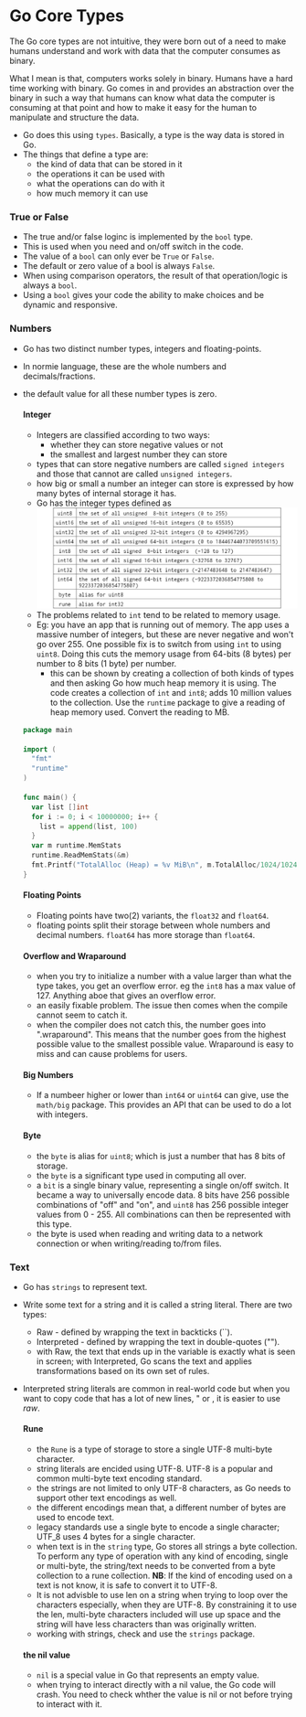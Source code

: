 # Go Core Types
The Go core types are not intuitive, they were born out of a need to make humans understand and work with data that the computer consumes as binary. 

What I mean is that, computers works solely in binary. Humans have a hard time working with binary. Go comes in and provides an abstraction over the binary in such a way that humans can know what data the computer is consuming at that point and how to make it easy for the human to manipulate and structure the data.

- Go does this using `types`. Basically, a type is the way data is stored in Go.
- The things that define a type are:
  - the kind of data that can be stored in it
  - the operations it can be used with
  - what the operations can do with it
  - how much memory it can use

### True or False
- The true and/or false loginc is implemented by the `bool` type. 
- This is used when you need and on/off switch in the code.
- The value of a `bool` can only ever be `True` or `False`.
- The default or zero value of a bool is always `False`.
- When using comparison operators, the result of that operation/logic is always a `bool`.
- Using a `bool` gives your code the ability to make choices and be dynamic and responsive.

### Numbers
- Go has two distinct number types, integers and floating-points.
- In normie language, these are the whole numbers and decimals/fractions.
- the default value for all these number types is zero.

  #### Integer
  - Integers are classified according to two ways:
    - whether they can store negative values or not
    - the smallest and largest number they can store
  - types that can store negative numbers are called `signed integers` and those that cannot are called `unsigned integers`.
  - how big or small a number an integer can store is expressed by how many bytes of internal storage it has.
  - Go has the integer types defined as ![integer-types](images/integer-types.png)
  - The problems related to `int` tend to be related to memory usage.
  - Eg: you have an app that is running out of memory. The app uses a massive number of integers, but these are never negative and won't go over 255. One possible fix is to switch from using `int` to using `uint8`. Doing this cuts the memory usage from 64-bits (8 bytes) per number to 8 bits (1 byte) per number.
    - this can be shown by creating a collection of both kinds of types and then asking Go how much heap memory it is using. The code creates a collection of `int` and `int8`; adds 10 million values to the collection. Use the `runtime` package to give a reading of heap memory used. Convert the reading to MB.
  ```go
  package main

  import (
    "fmt"
    "runtime"
  )

  func main() {
    var list []int
    for i := 0; i < 10000000; i++ {
      list = append(list, 100)
    }
    var m runtime.MemStats
    runtime.ReadMemStats(&m)
    fmt.Printf("TotalAlloc (Heap) = %v MiB\n", m.TotalAlloc/1024/1024)
  }
  ```
  #### Floating Points
  - Floating points have two(2) variants, the `float32` and `float64`.
  - floating points split their storage between whole numbers and decimal numbers. `float64` has more storage than `float64`.

  #### Overflow and Wraparound
  - when you try to initialize a number with a value larger than what the type takes, you get an overflow error. eg the `int8` has a max value of 127. Anything aboe that gives an overflow error.
  - an easily fixable problem. The issue then comes when the compile cannot seem to catch it. 
  - when the compiler does not catch this, the number goes into ".wraparound". This means that the number goes from the highest possible value to the smallest possible value. Wraparound is easy to miss and can cause problems for users.

  #### Big Numbers
  - If a numbeer higher or lower than `int64` or `uint64` can give, use the `math/big` package. This provides an API that can be used to do a lot with integers.
  
  #### Byte
  - the `byte` is alias for `uint8`; which is just a number that has 8 bits of storage.
  - the `byte` is a significant type used in computing all over.
  - a `bit` is a single binary value, representing a single on/off switch. It became a way to universally encode data. 8 bits have 256 possible combinations of "off" and "on", and `uint8` has 256 possible integer values from 0 - 255. All combinations can then be represented with this type.
  - the byte is used when reading and writing data to a network connection or when writing/reading to/from files.

### Text
- Go has `strings` to represent text.
- Write some text for a string and it is called a string literal. There are two types:
  - Raw - defined by wrapping the text in backticks (``).
  - Interpreted - defined by wrapping the text in double-quotes ("").
  - with Raw, the text that ends up in the variable is exactly what is seen in screen; with Interpreted, Go scans the text and applies transformations based on its own set of rules.
- Interpreted string literals are common in real-world code but when you want to copy code that has a lot of new lines, " or \, it is easier to use *raw*.

  #### Rune
  - the `Rune` is a type of storage to store a single UTF-8 multi-byte character.
  - string literals are encided using UTF-8. UTF-8 is a popular and common multi-byte text encoding standard.
  - the strings are not limited to only UTF-8 characters, as Go needs to support other text encodings as well.
  - the different encodings mean that, a different number of bytes are used to encode text.
  - legacy standards use a single byte to encode a single character; UTF_8 uses 4 bytes for a single character.
  - when text is in the `string` type, Go stores all strings a byte collection. To perform any type of operation with any kind of encoding, single or multi-byte, the string/text needs to be converted from a byte collection to a rune collection.
  **NB**: If the kind of encoding used on a text is not know, it is safe to convert it to UTF-8.
  - It is not advisble to use len on a string when trying to loop over the characters especially, when they are UTF-8. By constraining it to use the len, multi-byte characters included will use up space and the string will have less characters than was originally written.
  - working with strings, check and use the `strings` package.

  #### the nil value
  - `nil` is a special value in Go that represents an empty value. 
  - when trying to interact directly with a nil value, the Go code will crash. You need to check whther the value is nil or not before trying to interact with it.
  